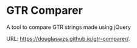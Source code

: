 # GTR Comparer

A tool to compare GTR strings made using jQuery

URL: https://douglaswzs.github.io/gtr-comparer/.
